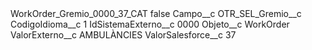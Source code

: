 <?xml version="1.0" encoding="UTF-8"?>
<CustomMetadata xmlns="http://soap.sforce.com/2006/04/metadata" xmlns:xsi="http://www.w3.org/2001/XMLSchema-instance" xmlns:xsd="http://www.w3.org/2001/XMLSchema">
    <label>WorkOrder_Gremio_0000_37_CAT</label>
    <protected>false</protected>
    <values>
        <field>Campo__c</field>
        <value xsi:type="xsd:string">OTR_SEL_Gremio__c</value>
    </values>
    <values>
        <field>CodigoIdioma__c</field>
        <value xsi:type="xsd:string">1</value>
    </values>
    <values>
        <field>IdSistemaExterno__c</field>
        <value xsi:type="xsd:string">0000</value>
    </values>
    <values>
        <field>Objeto__c</field>
        <value xsi:type="xsd:string">WorkOrder</value>
    </values>
    <values>
        <field>ValorExterno__c</field>
        <value xsi:type="xsd:string">AMBULÀNCIES</value>
    </values>
    <values>
        <field>ValorSalesforce__c</field>
        <value xsi:type="xsd:string">37</value>
    </values>
</CustomMetadata>
